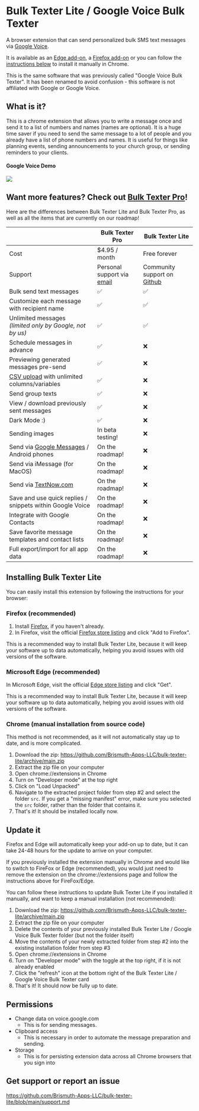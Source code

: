 # Bulk Texter Lite / Google Voice Bulk Texter
A browser extension that can send personalized bulk SMS text messages via [Google Voice](https://voice.google.com).

It is available as an [Edge add-on](https://microsoftedge.microsoft.com/addons/detail/google-voice-bulk-texter/olokpmeifgmfmhdnpfllllfnakdakldl), a [Firefox add-on](https://addons.mozilla.org/en-US/firefox/addon/bulk-texter/) or you can follow the [instructions below](#install-it) to install it manually in Chrome.

This is the same software that was previously called "Google Voice Bulk Texter". It has been renamed to avoid confusion - this software is not affiliated with Google or Google Voice. 

## What is it?
This is a chrome extension that allows you to write a message once and send it to a list of numbers and names (names are optional). It is a huge time saver if you need to send the same message to a lot of people and you already have a list of phone numbers and names. It is useful for things like planning events, sending announcements to your church group, or sending reminders to your clients. 

#### Google Voice Demo
![](https://raw.githubusercontent.com/brismuth/google-voice-bulk-texter/main/demo/demo-google-voice.jpg)

## Want more features? Check out [Bulk Texter Pro](https://www.bulktexterpro.com)!

Here are the differences between Bulk Texter Lite and Bulk Texter Pro, as well as all the items that are currently on our roadmap!

|  | Bulk Texter Pro | Bulk Texter Lite |
| --- | --- | --- |
| Cost | $4.95 / month | Free forever |
| Support | Personal support via [email](mailto:support@bulktexterpro.com) | Community support on [Github](https://github.com/Brismuth-Apps-LLC/bulk-texter-lite/blob/main/support.md) |
| Bulk send text messages | ✅ | ✅ |
| Customize each message with recipient name | ✅ | ✅ |
| Unlimited messages <br/> *(limited only by Google, not by us)* | ✅ | ✅ |
| Schedule messages in advance | ✅ | ❌ |
| Previewing generated messages pre-send | ✅ | ❌ |
| [CSV upload](https://www.bulktexterpro.com/docs/getting-started/using-csv-upload) with unlimited columns/variables | ✅ | ❌ |
| Send group texts | ✅ | ❌ |
| View / download previously sent messages | ✅ | ❌ |
| Dark Mode :) | ✅ | ❌ |
| Sending images | In beta testing! | ❌ |
| Send via [Google Messages](https://messages.google.com/web/) / Android phones | On the roadmap! | ❌ |
| Send via iMessage (for MacOS) | On the roadmap! | ❌ |
| Send via [TextNow.com](https://www.textnow.com/) | On the roadmap! | ❌ |
| Save and use quick replies / snippets within Google Voice | On the roadmap! | ❌ |
| Integrate with Google Contacts | On the roadmap! | ❌ |
| Save favorite message templates and contact lists | On the roadmap! | ❌ |
| Full export/import for all app data | On the roadmap! | ❌ |


## Installing Bulk Texter Lite
You can easily install this extension by following the instructions for your browser:

### Firefox (recommended)
1. Install [Firefox](https://www.mozilla.org/en-US/firefox/new/), if you haven't already.
2. In Firefox, visit the official [Firefox store listing](https://addons.mozilla.org/en-US/firefox/addon/bulk-texter/) and click "Add to Firefox". 

This is a recommended way to install Bulk Texter Lite, because it will keep your software up to data automatically, helping you avoid issues with old versions of the software.

### Microsoft Edge (recommended)
In Microsoft Edge, visit the official [Edge store listing](https://microsoftedge.microsoft.com/addons/detail/google-voice-bulk-texter/olokpmeifgmfmhdnpfllllfnakdakldl) and click "Get". 

This is a recommended way to install Bulk Texter Lite, because it will keep your software up to data automatically, helping you avoid issues with old versions of the software.

### Chrome (manual installation from source code)
This method is not recommended, as it will not automatically stay up to date, and is more complicated.

1. Download the zip: https://github.com/Brismuth-Apps-LLC/bulk-texter-lite/archive/main.zip
2. Extract the zip file on your computer
3. Open chrome://extensions in Chrome
4. Turn on "Developer mode" at the top right
5. Click on "Load Unpacked"
6. Navigate to the extracted project folder from step #2 and select the folder `src`. If you get a "missing manifest" error, make sure you selected the `src` folder, rather than the folder that contains it.
7. That's it! It should be installed locally now.


## Update it
Firefox and Edge will automatically keep your add-on up to date, but it can take 24-48 hours for the update to arrive on your computer.

If you previously installed the extension manually in Chrome and would like to switch to FireFox or Edge (recommended), you would just need to remove the extension on the chrome://extensions page and follow the instructions above for FireFox/Edge.

You can follow these instructions to update Bulk Texter Lite if you installed it manually, and want to keep a manual installation (not recommended):
1. Download the zip: https://github.com/Brismuth-Apps-LLC/bulk-texter-lite/archive/main.zip
2. Extract the zip file on your computer
3. Delete the contents of your previously installed Bulk Texter Lite / Google Voice Bulk Texter folder (but not the folder itself)
4. Move the contents of your newly extracted folder from step #2 into the existing installation folder from step #3
5. Open chrome://extensions in Chrome
6. Turn on "Developer mode" with the toggle at the top right, if it is not already enabled
7. Click the "refresh" icon at the bottom right of the Bulk Texter Lite / Google Voice Bulk Texter card
8. That's it! It should now be fully up to date.

## Permissions
* Change data on voice.google.com
  * This is for sending messages.
* Clipboard access
  * This is necessary in order to automate the message preparation and sending.
* Storage
  * This is for persisting extension data across all Chrome browsers that you sign into 

## Get support or report an issue
https://github.com/Brismuth-Apps-LLC/bulk-texter-lite/blob/main/support.md
